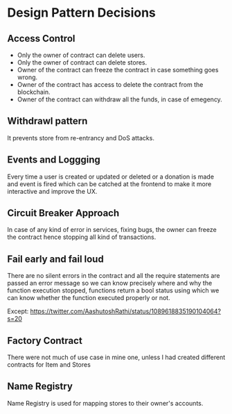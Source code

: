 # Design Pattern Decisions

## Access Control

- Only the owner of contract can delete users.
- Only the owner of contract can delete stores.
- Owner of the contract can freeze the contract in case something goes wrong.
- Owner of the contract has access to delete the contract from the blockchain.
- Owner of the contract can withdraw all the funds, in case of emegency.

## Withdrawl pattern

It prevents store from re-entrancy and DoS attacks.

## Events and Loggging

Every time a user is created or updated or deleted or a donation is made and event is fired which can be catched at the frontend to make it more interactive and improve the UX.

## Circuit Breaker Approach

In case of any kind of error in services, fixing bugs, the owner can freeze the contract hence stopping all kind of transactions.

## Fail early and fail loud

There are no silent errors in the contract and all the require statements are passed an error message so we can know precisely where and why the function execution stopped, functions return a bool status using which we can know whether the function executed properly or not.

Except: https://twitter.com/AashutoshRathi/status/1089618835190104064?s=20

## Factory Contract

There were not much of use case in mine one, unless I had created different contracts for Item and Stores

## Name Registry

Name Registry is used for mapping stores to their owner's accounts.
